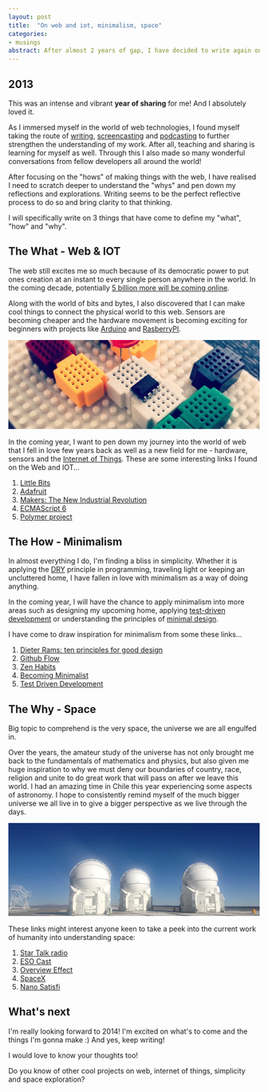 ```yaml
---
layout: post
title:  "On web and iot, minimalism, space"
categories:
- musings
abstract: After almost 2 years of gap, I have decided to write again on the whats, hows and whys of the work that has come to define me.
---
```


## 2013

This was an intense and vibrant **year of sharing** for me! And I absolutely loved it.

As I immersed myself in the world of web technologies, I found myself taking the route of [writing](http://hub.tutsplus.com/authors/sayanee-basu), [screencasting](http://build-podcast.com/) and [podcasting](http://live.webuild.sg/) to further strengthen the understanding of my work. After all, teaching and sharing is learning for myself as well. Through this I also made so many wonderful conversations from fellow developers all around the world!

After focusing on the "hows" of making things with the web, I have realised I need to scratch deeper to understand the "whys" and pen down my reflections and explorations. Writing seems to be the perfect reflective process to do so and bring clarity to that thinking.

I will specifically write on 3 things that have come to define my "what", "how" and "why".

## The What - Web & IOT

The web still excites me so much because of its democratic power to put ones creation at an instant to every single person anywhere in the world. In the coming decade, potentially [5 billion more will be coming online](http://www.huffingtonpost.com/eric-e-schmidt/the-new-digital-age_b_3128692.html).

Along with the world of bits and bytes, I also discovered that I can make cool things to connect the physical world to this web. Sensors are becoming cheaper and the hardware movement is becoming exciting for beginners with projects like [Arduino](http://arduino.cc/) and [RasberryPI](http://rasberrypi.org/).

![Web and IOT](/img/web-iot.jpg)

In the coming year, I want to pen down my journey into the world of web that I fell in love few years back as well as a new field for me - hardware, sensors and the [Internet of Things](http://en.wikipedia.org/wiki/Internet_of_Things). These are some interesting links I found on the Web and IOT...

<ol class="ideas">
  <li><a href="http://littlebits.cc/">Little Bits</a></li>
  <li><a href="http://www.adafruit.com/">Adafruit</a></li>
  <li><a href="http://www.amazon.com/Makers-The-New-Industrial-Revolution/dp/0307720950">Makers: The New Industrial Revolution</a></li>
  <li><a href="http://wiki.ecmascript.org/doku.php?id=harmony:specification_drafts">ECMAScript 6</a></li>
  <li><a href="http://www.polymer-project.org/">Polymer project</a></li>
</ol>

## The How - Minimalism

In almost everything I do, I'm finding a bliss in simplicity. Whether it is applying the [DRY](http://en.wikipedia.org/wiki/Don't_repeat_yourself) principle in programming, traveling light or keeping an uncluttered home, I have fallen in love with minimalism as a way of doing anything.

In the coming year, I will have the chance to apply minimalism into more areas such as designing my upcoming home, applying [test-driven development](http://en.wikipedia.org/wiki/Test-driven_development) or understanding the principles of [minimal design](http://en.wikipedia.org/wiki/Minimalism#Minimalistic_design).

I have come to draw inspiration for minimalism from some these links...

<ol class="ideas">
  <li><a href="http://en.wikipedia.org/wiki/Dieter_Rams#Dieter_Rams:_ten_principles_for_good_design">Dieter Rams: ten principles for good design</a></li>
  <li><a href="http://scottchacon.com/2011/08/31/github-flow.html">Github Flow</a></li>
  <li><a href="http://zenhabits.net/">Zen Habits</a></li>
  <li><a href="http://www.becomingminimalist.com/">Becoming Minimalist</a></li>
  <li><a href="http://www.agiledata.org/essays/tdd.html">Test Driven Development</a></li>
</ol>

## The Why - Space

Big topic to comprehend is the very space, the universe we are all engulfed in.

Over the years, the amateur study of the universe has not only brought me back to the fundamentals of mathematics and physics, but also given me huge inspiration to why we must deny our boundaries of country, race, religion and unite to do great work that will pass on after we leave this world. I had an amazing time in Chile this year experiencing some aspects of astronomy. I hope to consistently remind myself of the much bigger universe we all live in to give a bigger perspective as we live through the days.

![Space](/img/space.jpg)

These links might interest anyone keen to take a peek into the current work of humanity into understanding space:

<ol class="ideas">
  <li><a href="http://www.startalkradio.net/">Star Talk radio</a></li>
  <li><a href="https://www.eso.org/public/esocast.html">ESO Cast</a></li>
  <li><a href="http://en.wikipedia.org/wiki/Overview_effect">Overview Effect</a></li>
  <li><a href="http://www.spacex.com/">SpaceX</a></li>
  <li><a href="http://www.nanosatisfi.com/">Nano Satisfi</a></li>
</ol>

## What's next

I'm really looking forward to 2014! I'm excited on what's to come and the things I'm gonna make :) And yes, keep writing!

I would love to know your thoughts too!

<div class="discussion">
  <p>Do you know of other cool projects on web, internet of things, simplicity and space exploration?</p>
</div>
